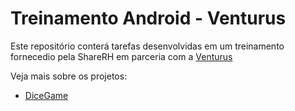 # Treinamento Android - Venturus
Este repositório conterá tarefas desenvolvidas em um treinamento fornecedio pela ShareRH em parceria com a [Venturus](https://venturus.org.br/)

Veja mais sobre os projetos:

+ [DiceGame](https://github.com/danielmfr97/DevVenture/tree/main/DiceGame)
